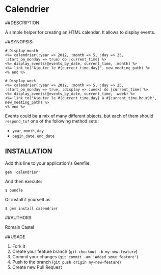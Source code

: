 # Calendrier

##DESCRIPTION

A simple helper for creating an HTML calendar. 
It allows to display events.

##SYNOPSIS:

    # Display month
    <%= calendrier(:year => 2012, :month => 5, :day => 25, :start_on_monday => true) do |current_time| %>
    <%= display_events(@events_by_date, current_time, :month) %>
    <%= link_to("Ajouter le #{current_time.day}", new_meeting_path) %>
    <% end %>

    # Display week
    <%= calendrier(:year => 2012, :month => 5, :day => 25, :start_on_monday => true, :display => :week) do |current_time| %>
    <%= display_events(@events_by_date, current_time, :week) %>
    <%= link_to("Ajouter le #{current_time.day} à #{current_time.hour}h", new_meeting_path) %>
    <% end %>


Events could be a mix of many different objects, but each of them should `respond_to?` one of the following method sets :

  * `year`, `month`, `day`
  * `begin_date`, `end_date`

## INSTALLATION

Add this line to your application's Gemfile:

    gem 'calendrier'

And then execute:

    $ bundle

Or install it yourself as:

    $ gem install calendrier


##AUTHORS

Romain Castel

##USAGE

1. Fork it
2. Create your feature branch (`git checkout -b my-new-feature`)
3. Commit your changes (`git commit -am 'Added some feature'`)
4. Push to the branch (`git push origin my-new-feature`)
5. Create new Pull Request
